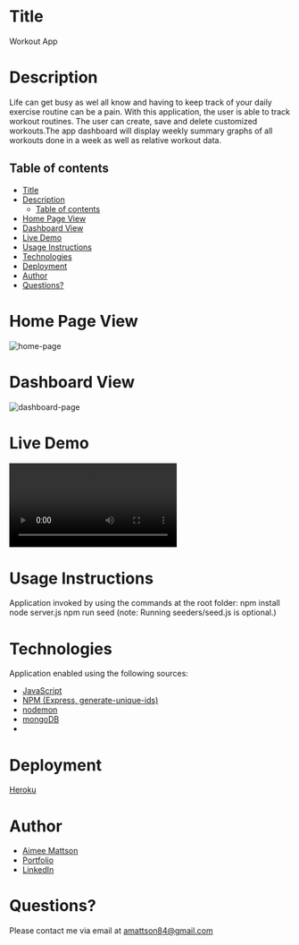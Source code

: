 # Title

Workout App

# Description

Life can get busy as wel all know and having to keep track of your daily exercise routine can be a pain. With this application, the user is able to track workout routines. The user can create, save and delete customized workouts.The app dashboard will display weekly summary graphs of all workouts done in a week as well as relative workout data.

## Table of contents

- [Title](#title)
- [Description](#description)
  - [Table of contents](#table-of-contents)
- [Home Page View](#home-page-view)
- [Dashboard View](#dashboard-view)
- [Live Demo](#live-demo)
- [Usage Instructions](#usage-instructions)
- [Technologies](#technologies)
- [Deployment](#deployment)
- [Author](#author)
- [Questions?](#questions)

# Home Page View

![home-page](https://user-images.githubusercontent.com/73260853/115766567-f9e84680-a35c-11eb-94ab-9da9bdb9bb63.png)
# Dashboard View
![dashboard-page](https://user-images.githubusercontent.com/73260853/115766571-fb197380-a35c-11eb-91d9-3e7c14d2373f.png)

# Live Demo
![Demo](https://user-images.githubusercontent.com/73260853/115766841-4895e080-a35d-11eb-8c35-bc93a6fbcdf7.mp4)

# Usage Instructions

Application invoked by using the commands at the root folder:
npm install
node server.js
npm run seed (note: Running seeders/seed.js is optional.)

# Technologies

Application enabled using the following sources:

- [JavaScript](https://www.javascript.com/)
- [NPM (Express, generate-unique-ids)](https://www.npmjs.com/package/express)
- [nodemon](https://www.npmjs.com/package/nodemon)
- [mongoDB](https://www.mongodb.com)
- 

# Deployment

[Heroku](https://express-business-notetaker.herokuapp.com)

# Author

- [Aimee Mattson](https://jinxdoll.github.io/Express-small-business-notetaker)
- [Portfolio](https://jinxdoll.github.io/HW-2-portfolio-mattsonaimee/)
- [LinkedIn](https://www.linkedin.com/in/aimee-mattson-bb060398/)

# Questions?

Please contact me via email at amattson84@gmail.com
